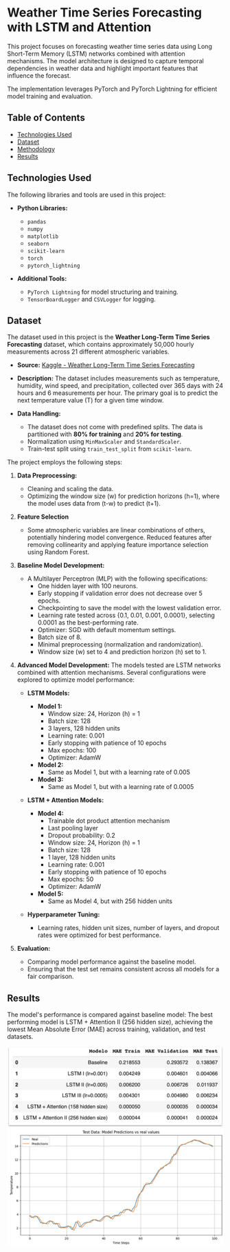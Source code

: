 
# Weather Time Series Forecasting with LSTM and Attention

This project focuses on forecasting weather time series data using Long Short-Term Memory (LSTM) networks combined with attention mechanisms. The model architecture is designed to capture temporal dependencies in weather data and highlight important features that influence the forecast.

The implementation leverages PyTorch and PyTorch Lightning for efficient model training and evaluation.

## Table of Contents
- [Technologies Used](#technologies-used)
- [Dataset](#dataset)
- [Methodology](#methodology)
- [Results](#results)

## Technologies Used
The following libraries and tools are used in this project:

- **Python Libraries:**
  - `pandas`
  - `numpy`
  - `matplotlib`
  - `seaborn`
  - `scikit-learn`
  - `torch`
  - `pytorch_lightning`

- **Additional Tools:**
  - `PyTorch Lightning` for model structuring and training.
  - `TensorBoardLogger` and `CSVLogger` for logging.

## Dataset
The dataset used in this project is the **Weather Long-Term Time Series Forecasting** dataset, which contains approximately 50,000 hourly measurements across 21 different atmospheric variables. 

- **Source:** [Kaggle - Weather Long-Term Time Series Forecasting](https://www.kaggle.com/datasets/alistairking/weather-long-term-time-series-forecasting/)

- **Description:** The dataset includes measurements such as temperature, humidity, wind speed, and precipitation, collected over 365 days with 24 hours and 6 measurements per hour. The primary goal is to predict the next temperature value (T) for a given time window.

- **Data Handling:**
  - The dataset does not come with predefined splits. The data is partitioned with **80% for training** and **20% for testing**.
  - Normalization using `MinMaxScaler` and `StandardScaler`.
  - Train-test split using `train_test_split` from `scikit-learn`.

The project employs the following steps:

1. **Data Preprocessing:**
   - Cleaning and scaling the data.
   - Optimizing the window size (w) for prediction horizons (h=1), where the model uses data from (t-w) to predict (t+1).

2. **Feature Selection**
   - Some atmospheric variables are linear combinations of others, potentially hindering model convergence. Reduced features after removing collinearity and applying feature importance selection using Random Forest.

3. **Baseline Model Development:**
   - A Multilayer Perceptron (MLP) with the following specifications:
     - One hidden layer with 100 neurons.
     - Early stopping if validation error does not decrease over 5 epochs.
     - Checkpointing to save the model with the lowest validation error.
     - Learning rate tested across {0.1, 0.01, 0.001, 0.0001}, selecting 0.0001 as the best-performing rate.
     - Optimizer: SGD with default momentum settings.
     - Batch size of 8.
     - Minimal preprocessing (normalization and randomization).
     - Window size (w) set to 4 and prediction horizon (h) set to 1.

4. **Advanced Model Development:**
   The models tested are LSTM networks combined with attention mechanisms. Several configurations were explored to optimize model performance:

   - **LSTM Models:**

     - **Model 1:**
       - Window size: 24, Horizon (h) = 1
       - Batch size: 128
       - 3 layers, 128 hidden units
       - Learning rate: 0.001
       - Early stopping with patience of 10 epochs
       - Max epochs: 100
       - Optimizer: AdamW
     - **Model 2:**
       - Same as Model 1, but with a learning rate of 0.005
     - **Model 3:**
       - Same as Model 1, but with a learning rate of 0.0005

   - **LSTM + Attention Models:**

     - **Model 4:**
       - Trainable dot product attention mechanism
       - Last pooling layer
       - Dropout probability: 0.2
       - Window size: 24, Horizon (h) = 1
       - Batch size: 128
       - 1 layer, 128 hidden units
       - Learning rate: 0.001
       - Early stopping with patience of 10 epochs
       - Max epochs: 50
       - Optimizer: AdamW
     - **Model 5:**
       - Same as Model 4, but with 256 hidden units

   - **Hyperparameter Tuning:**
     - Learning rates, hidden unit sizes, number of layers, and dropout rates were optimized for best performance.

5. **Evaluation:**
   - Comparing model performance against the baseline model.
   - Ensuring that the test set remains consistent across all models for a fair comparison.

## Results
The model's performance is compared against baseline model:
The best performing model is LSTM + Attention II (256 hidden size), achieving the lowest Mean Absolute Error (MAE) across training, validation, and test datasets.

![Model Results](images/results_table.png)
![Model Results](images/best_model.png)
